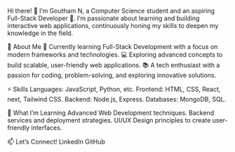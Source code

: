 Hi there! 👋
I’m Goutham N, a Computer Science student and an aspiring Full-Stack Developer 🚀.
I’m passionate about learning and building interactive web applications, continuously honing my skills to deepen my knowledge in the field.

🌟 About Me
🌱 Currently learning Full-Stack Development with a focus on modern frameworks and technologies.
💻 Exploring advanced concepts to build scalable, user-friendly web applications.
📚 A tech enthusiast with a passion for coding, problem-solving, and exploring innovative solutions.

⚡ Skills
Languages: JavaScript, Python, etc.
Frontend: HTML, CSS, React, next, Tailwind CSS.
Backend: Node.js, Express.
Databases: MongoDB, SQL.

🌱 What I’m Learning
Advanced Web Development techniques.
Backend services and deployment strategies.
UI/UX Design principles to create user-friendly interfaces.

📫 Let’s Connect!
LinkedIn
GitHub
